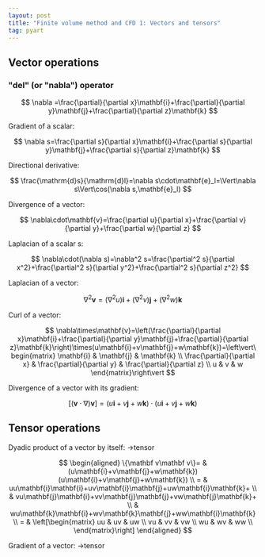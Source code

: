 ```yaml
---
layout: post
title: "Finite volume method and CFD 1: Vectors and tensors"
tag: pyart
---
```


## Vector operations

### "del" (or "nabla") operator

$$
\nabla =\frac{\partial}{\partial x}\mathbf{i}+\frac{\partial}{\partial y}\mathbf{j}+\frac{\partial}{\partial z}\mathbf{k}
$$

Gradient of a scalar:

$$
\nabla s=\frac{\partial s}{\partial x}\mathbf{i}+\frac{\partial s}{\partial y}\mathbf{j}+\frac{\partial s}{\partial z}\mathbf{k}
$$

Directional derivative:

$$
\frac{\mathrm{d}s}{\mathrm{d}l}=\nabla s\cdot\mathbf{e}_l=\Vert\nabla s\Vert\cos(\nabla s,\mathbf{e}_l)
$$

Divergence of a vector:

$$
\nabla\cdot\mathbf{v}=\frac{\partial u}{\partial x}+\frac{\partial v}{\partial y}+\frac{\partial w}{\partial z}
$$

Laplacian of a scalar s:

$$
\nabla\cdot(\nabla s)=\nabla^2 s=\frac{\partial^2 s}{\partial x^2}+\frac{\partial^2 s}{\partial y^2}+\frac{\partial^2 s}{\partial z^2}
$$

Laplacian of a vector:

$$
\nabla^2 \mathbf{v}=(\nabla^2 u)\mathbf{i}+(\nabla^2 v)\mathbf{j}+(\nabla^2 w)\mathbf{k}
$$

Curl of a vector:

$$
\nabla\times\mathbf{v}=\left(\frac{\partial}{\partial x}\mathbf{i}+\frac{\partial}{\partial y}\mathbf{j}+\frac{\partial}{\partial z}\mathbf{k}\right)\times(u\mathbf{i}+v\mathbf{j}+w\mathbf{k})=\left\vert\begin{matrix}
    \mathbf{i} & \mathbf{j} & \mathbf{k} \\
    \frac{\partial}{\partial x} & \frac{\partial}{\partial y} & \frac{\partial}{\partial z} \\
    u & v & w
\end{matrix}\right\vert
$$

Divergence of a vector with its gradient:

$$
[(\mathbf{v}\cdot\nabla)\mathbf{v}]=(u\mathbf{i}+v\mathbf{j}+w\mathbf{k})\cdot(u\mathbf{i}+v\mathbf{j}+w\mathbf{k})
$$

## Tensor operations

Dyadic product of a vector by itself: ->tensor

$$
\begin{aligned}
    \{\mathbf v\mathbf v\}= & (u\mathbf{i}+v\mathbf{j}+w\mathbf{k})(u\mathbf{i}+v\mathbf{j}+w\mathbf{k}) \\
    = & uu\mathbf{i}\mathbf{i}+uv\mathbf{i}\mathbf{j}+uw\mathbf{i}\mathbf{k}+ \\
    & vu\mathbf{j}\mathbf{i}+vv\mathbf{j}\mathbf{j}+vw\mathbf{j}\mathbf{k}+ \\
    & wu\mathbf{k}\mathbf{i}+wv\mathbf{k}\mathbf{j}+ww\mathbf{i}\mathbf{k} \\
    = & \left[\begin{matrix}
        uu & uv & uw \\
        vu & vv & vw \\
        wu & wv & ww \\
    \end{matrix}\right]
\end{aligned}
$$

Gradient of a vector: ->tensor

